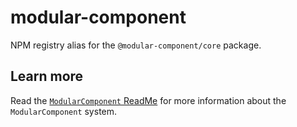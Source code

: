 # modular-component

NPM registry alias for the `@modular-component/core` package.

## Learn more

Read the [`ModularComponent` ReadMe](https://github.com/jvdsande/modular-component/blob/master/README.md) for more information about the `ModularComponent` system.
